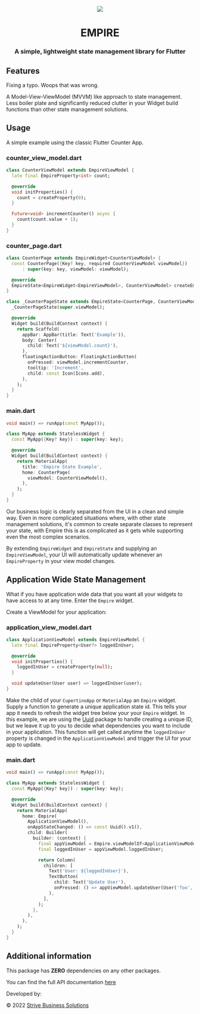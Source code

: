 <p align="center">
    <img src="https://github.com/ellementconsulting/flutter_empire/raw/main/images/EmpireLogoMD.png"/>
</p>

<h1 align="center">EMPIRE</h1>
<h3 align="center">A simple, lightweight state management library for Flutter</h3>

## Features

Fixing a typo. Woops that was wrong.

A Model-View-ViewModel (MVVM) like approach to state management. Less boiler plate and significantly reduced clutter in your Widget build functions than other state management solutions.

## Usage

A simple example using the classic Flutter Counter App.

### counter_view_model.dart

```dart
class CounterViewModel extends EmpireViewModel {
  late final EmpireProperty<int> count;

  @override
  void initProperties() {
    count = createProperty(0);
  }

  Future<void> incrementCounter() async {
    count(count.value + 1);
  }
}
```

### counter_page.dart

```dart
class CounterPage extends EmpireWidget<CounterViewModel> {
  const CounterPage({Key? key, required CounterViewModel viewModel})
      : super(key: key, viewModel: viewModel);

  @override
  EmpireState<EmpireWidget<EmpireViewModel>, CounterViewModel> createEmpire() => _CounterPageState(viewModel);
}

class _CounterPageState extends EmpireState<CounterPage, CounterViewModel> {
  _CounterPageState(super.viewModel);

  @override
  Widget build(BuildContext context) {
    return Scaffold(
      appBar: AppBar(title: Text('Example')),
      body: Center(
        child: Text('${viewModel.count}'),
      ),
      floatingActionButton: FloatingActionButton(
        onPressed: viewModel.incrementCounter,
        tooltip: 'Increment',
        child: const Icon(Icons.add),
      ),
    );
  }
}

```

### main.dart

```dart
void main() => runApp(const MyApp());

class MyApp extends StatelessWidget {
  const MyApp({Key? key}) : super(key: key);

  @override
  Widget build(BuildContext context) {
    return MaterialApp(
      title: 'Empire State Example',
      home: CounterPage(
        viewModel: CounterViewModel(),
      ),
    );
  }
}
```

Our business logic is clearly separated from the UI in a clean and simple way. Even in more complicated situations where, with other state management solutions, it's common to create separate classes to represent your state, with Empire this is as complicated as it gets while supporting even the most complex scenarios.

By extending `EmpireWidget` and `EmpireState` and supplying an `EmpireViewModel`, your UI will automatically update whenever an `EmpireProperty` in your view model changes.

## Application Wide State Management

What if you have application wide data that you want all your widgets to have access to at any time. Enter the `Empire` widget.

Create a ViewModel for your application:

### application_view_model.dart

```dart
class ApplicationViewModel extends EmpireViewModel {
  late final EmpireProperty<User?> loggedInUser;

  @override
  void initProperties() {
    loggedInUser = createProperty(null);
  }

  void updateUser(User user) => loggedInUser(user);
}
```

Make the child of your `CupertinoApp` or `MaterialApp` an `Empire` widget. Supply a function to generate a unique application state id. This tells your app it needs to refresh the widget tree below your your `Empire` widget. In this example, we are using the [Uuid](https://pub.dev/packages/uuid) package to handle creating a unique ID, but we leave it up to you to decide what dependencies you want to include in your application. This function will get called anytime the `loggedInUser` property is changed in the `ApplicationViewModel` and trigger the UI for your app to update.

### main.dart

```dart
void main() => runApp(const MyApp());

class MyApp extends StatelessWidget {
  const MyApp({Key? key}) : super(key: key);

  @override
  Widget build(BuildContext context) {
    return MaterialApp(
      home: Empire(
        ApplicationViewModel(),
        onAppStateChanged: () => const Uuid().v1(),
        child: Builder(
          builder: (context) {
            final appViewModel = Empire.viewModelOf<ApplicationViewModel>(context);
            final loggedInUser = appViewModel.loggedInUser;

            return Column(
              children: [
                Text('User: ${loggedInUser}'),
                TextButton(
                  child: Text('Update User'),
                  onPressed: () => appViewModel.updateUser(User('foo', 'bar')),
                ),
              ],
            );
          },
        ),
      ),
    );
  }
}
```

## Additional information

This package has **ZERO** dependencies on any other packages.

You can find the full API documentation [here](https://ellementconsulting.github.io/flutter_empire/empire/empire-library.html)

Developed by:

© 2022 [Strive Business Solutions](https://www.strivebusiness.ca/)
